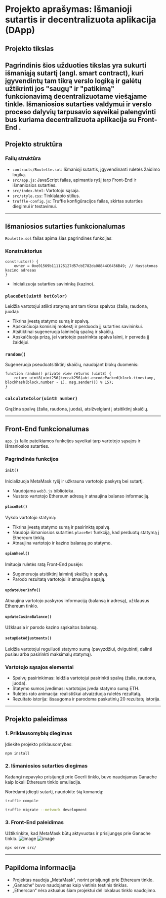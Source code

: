 # Projekto aprašymas: Išmanioji sutartis ir decentralizuota aplikacija (DApp)

## Projekto tikslas

Pagrindinis šios užduoties tikslas yra sukurti išmaniąją sutartį (angl. smart contract), kuri įgyvendintų tam tikrą verslo logiką ir galėtų užtikrinti jos "saugų" ir "patikimą" funkcionavimą decentralizuotame viešąjame tinkle. Išmaniosios sutarties valdymui ir verslo proceso dalyvių tarpusavio sąveikai palengvinti bus kuriama decentralizuota aplikacija su Front-End .
---

## Projekto struktūra

### Failų struktūra

-   `contracts/Roulette.sol`: Išmanioji sutartis, įgyvendinanti ruletės žaidimo logiką.
-   `src/app.js`: JavaScript failas, apimantis ryšį tarp Front-End ir išmaniosios sutarties.
-   `src/index.html`: Vartotojo sąsaja.
-   `src/style.css`: Tinklalapio stilius.
-   `truffle-config.js`: Truffle konfigūracijos failas, skirtas sutarties diegimui ir testavimui.

---

## Išmaniosios sutarties funkcionalumas

`Roulette.sol` failas apima šias pagrindines funkcijas:

### Konstruktorius

```solidity
constructor() {
    owner = 0xe01569b111125127d57cbE782da08844C6456B49; // Nustatomas kazino adresas
}
```

-   Inicializuoja sutarties savininką (kazino).

### `placeBet(uint8 betColor)`

Leidžia vartotojui atlikti statymą ant tam tikros spalvos (žalia, raudona, juoda):

-   Tikrina įvestą statymo sumą ir spalvą.
-   Apskaičiuoja komisinį mokestį ir perduoda jį sutarties savininkui.
-   Atsitiktinai sugeneruoja laiminčią spalvą ir skaičių.
-   Apskaičiuoja prizą, jei vartotojo pasirinkta spalva laimi, ir perveda jį žaidėjui.

### `random()`

Sugeneruoja pseudoatsitiktinį skaičių, naudojant blokų duomenis:

```solidity
function random() private view returns (uint8) {
    return uint8(uint256(keccak256(abi.encodePacked(block.timestamp, blockhash(block.number - 1), msg.sender))) % 15);
}
```

### `calculateColor(uint8 number)`

Grąžina spalvą (žalia, raudona, juoda), atsižvelgiant į atsitiktinį skaičių.

---

## Front-End funkcionalumas

`app.js` faile pateikiamos funkcijos sąveikai tarp vartotojo sąsajos ir išmaniosios sutarties.

### Pagrindinės funkcijos

#### `init()`

Inicializuoja MetaMask ryšį ir užkrauna vartotojo paskyrą bei sutartį.

-   Naudojama `web3.js` biblioteka.
-   Nustato vartotojo Ethereum adresą ir atnaujina balanso informaciją.

#### `placeBet()`

Vykdo vartotojo statymą:

-   Tikrina įvestą statymo sumą ir pasirinktą spalvą.
-   Naudoja išmaniosios sutarties `placeBet` funkciją, kad perduotų statymą į Ethereum tinklą.
-   Atnaujina vartotojo ir kazino balansą po statymo.

#### `spinWheel()`

Imituoja ruletės ratą Front-End pusėje:

-   Sugeneruoja atsitiktinį laimintį skaičių ir spalvą.
-   Parodo rezultatą vartotojui ir atnaujina sąsają.

#### `updateUserInfo()`

Atnaujina vartotojo paskyros informaciją (balansą ir adresą), užklausus Ethereum tinklo.

#### `updateCasinoBalance()`

Užklausia ir parodo kazino sąskaitos balansą.

#### `setupBetAdjustments()`

Leidžia vartotojui reguliuoti statymo sumą (pavyzdžiui, dvigubinti, dalinti pusiau arba pasirinkti maksimalų statymą).

### Vartotojo sąsajos elementai

-   Spalvų pasirinkimas: leidžia vartotojui pasirinkti spalvą (žalia, raudona, juoda).
-   Statymo sumos įvedimas: vartotojas įveda statymo sumą ETH.
-   Ruletės rato animacija: realistiškai atvaizduoja ruletės rezultatą.
-   Rezultato istorija: išsaugoma ir parodoma paskutinių 20 rezultatų istorija.

---

## Projekto paleidimas

### 1. Priklausomybių diegimas

Įdiekite projekto priklausomybes:

```bash
npm install
```

### 2. Išmaniosios sutarties diegimas

Kadangi nepavyko prisijungti prie Goerli tinklo, buvo naudojamas Ganache kaip lokali Ethereum tinklo emuliacija.

Norėdami įdiegti sutartį, naudokite šią komandą:

```bash
truffle compile
```

```bash
truffle migrate --network development
```

### 3. Front-End paleidimas

Užtikrinkite, kad MetaMask būtų aktyvuotas ir prisijungęs prie Ganache tinklo.
![image](https://github.com/user-attachments/assets/f4d72522-a441-4117-b102-bbdd5f67854d)
![image](https://github.com/user-attachments/assets/9b5deae7-1dee-41f3-9a81-dff369e2a67d)


```bash
npx serve src/
```

---

## Papildoma informacija

-   Projektas naudoja „MetaMask“, norint prisijungti prie Ethereum tinklo.
-   „Ganache“ buvo naudojamas kaip vietinis testinis tinklas.
-   „Etherscan“ nėra aktualus šiam projektui dėl lokalaus tinklo naudojimo.
